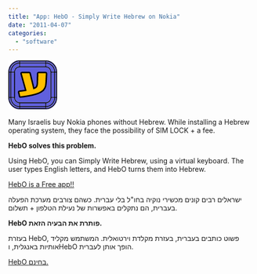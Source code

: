 ```yaml
---
title: "App: HebO - Simply Write Hebrew on Nokia"
date: "2011-04-07"
categories: 
  - "software"
---
```


[![](images/a089c-loading.png)](https://nurnachman.files.wordpress.com/2011/04/a089c-loading.png)

  

Many Israelis buy Nokia phones without Hebrew. While installing a Hebrew operating system, they face the possibility of SIM LOCK + a fee.

  

**HebO solves this problem.**

Using HebO, you can Simply Write Hebrew, using a virtual keyboard. The user types English letters, and HebO turns them into Hebrew.

  

[HebO is a Free app!!](http://store.ovi.com/content/109928)

  

ישראלים רבים קונים מכשירי נוקיה בחו"ל בלי עברית. כשהם צורבים מערכת הפעלה בעברית, הם נתקלים באפשרות של נעילת הטלפון + תשלום.

  

**HebO פותרת את הבעיה הזאת.**

בעזרת HebO, פשוט כותבים בעברית, בעזרת מקלדת וירטואלית. המשתמש מקליד אותיות באנגלית, וHebO הופך אותן לעברית.

  

[HebO בחינם.](http://store.ovi.com/content/109928)

